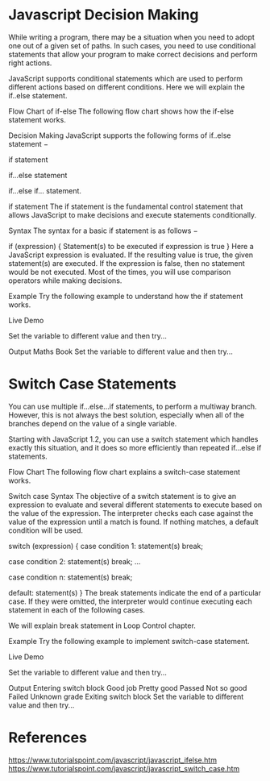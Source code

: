 # Javascript Decision Making

While writing a program, there may be a situation when you need to adopt one out of a given set of paths. In such cases, you need to use conditional statements that allow your program to make correct decisions and perform right actions.

JavaScript supports conditional statements which are used to perform different actions based on different conditions. Here we will explain the if..else statement.

Flow Chart of if-else
The following flow chart shows how the if-else statement works.

Decision Making
JavaScript supports the following forms of if..else statement −

if statement

if...else statement

if...else if... statement.

if statement
The if statement is the fundamental control statement that allows JavaScript to make decisions and execute statements conditionally.

Syntax
The syntax for a basic if statement is as follows −

if (expression) {
   Statement(s) to be executed if expression is true
}
Here a JavaScript expression is evaluated. If the resulting value is true, the given statement(s) are executed. If the expression is false, then no statement would be not executed. Most of the times, you will use comparison operators while making decisions.

Example
Try the following example to understand how the if statement works.

Live Demo
<html>
   <body>     
      <script type = "text/javascript">
         <!--
            var age = 20;

            if( age > 18 ) {
               document.write("<b>Qualifies for driving</b>");
            }
         //-->
      </script>      
      <p>Set the variable to different value and then try...</p>
   </body>
</html>
Output
Qualifies for driving
Set the variable to different value and then try...
if...else statement
The 'if...else' statement is the next form of control statement that allows JavaScript to execute statements in a more controlled way.

Syntax
if (expression) {
   Statement(s) to be executed if expression is true
} else {
   Statement(s) to be executed if expression is false
}
Here JavaScript expression is evaluated. If the resulting value is true, the given statement(s) in the ‘if’ block, are executed. If the expression is false, then the given statement(s) in the else block are executed.

Example
Try the following code to learn how to implement an if-else statement in JavaScript.

Live Demo
<html>
   <body>   
      <script type = "text/javascript">
         <!--
            var age = 15;

            if( age > 18 ) {
               document.write("<b>Qualifies for driving</b>");
            } else {
               document.write("<b>Does not qualify for driving</b>");
            }
         //-->
      </script>     
      <p>Set the variable to different value and then try...</p>
   </body>
</html>
Output
Does not qualify for driving
Set the variable to different value and then try...
if...else if... statement
The if...else if... statement is an advanced form of if…else that allows JavaScript to make a correct decision out of several conditions.

Syntax
The syntax of an if-else-if statement is as follows −

if (expression 1) {
   Statement(s) to be executed if expression 1 is true
} else if (expression 2) {
   Statement(s) to be executed if expression 2 is true
} else if (expression 3) {
   Statement(s) to be executed if expression 3 is true
} else {
   Statement(s) to be executed if no expression is true
}
There is nothing special about this code. It is just a series of if statements, where each if is a part of the else clause of the previous statement. Statement(s) are executed based on the true condition, if none of the conditions is true, then the else block is executed.

Example
Try the following code to learn how to implement an if-else-if statement in JavaScript.

Live Demo
<html>
   <body>   
      <script type = "text/javascript">
         <!--
            var book = "maths";
            if( book == "history" ) {
               document.write("<b>History Book</b>");
            } else if( book == "maths" ) {
               document.write("<b>Maths Book</b>");
            } else if( book == "economics" ) {
               document.write("<b>Economics Book</b>");
            } else {
               document.write("<b>Unknown Book</b>");
            }
         //-->
      </script>      
      <p>Set the variable to different value and then try...</p>
   </body>
<html>
Output
Maths Book
Set the variable to different value and then try...

# Switch Case Statements

You can use multiple if...else…if statements, to perform a multiway branch. However, this is not always the best solution, especially when all of the branches depend on the value of a single variable.

Starting with JavaScript 1.2, you can use a switch statement which handles exactly this situation, and it does so more efficiently than repeated if...else if statements.

Flow Chart
The following flow chart explains a switch-case statement works.

Switch case
Syntax
The objective of a switch statement is to give an expression to evaluate and several different statements to execute based on the value of the expression. The interpreter checks each case against the value of the expression until a match is found. If nothing matches, a default condition will be used.

switch (expression) {
   case condition 1: statement(s)
   break;

   case condition 2: statement(s)
   break;
   ...

   case condition n: statement(s)
   break;

   default: statement(s)
}
The break statements indicate the end of a particular case. If they were omitted, the interpreter would continue executing each statement in each of the following cases.

We will explain break statement in Loop Control chapter.

Example
Try the following example to implement switch-case statement.

Live Demo
<html>
   <body>   
      <script type = "text/javascript">
         <!--
            var grade = 'A';
            document.write("Entering switch block<br />");
            switch (grade) {
               case 'A': document.write("Good job<br />");
               break;

               case 'B': document.write("Pretty good<br />");
               break;

               case 'C': document.write("Passed<br />");
               break;

               case 'D': document.write("Not so good<br />");
               break;

               case 'F': document.write("Failed<br />");
               break;

               default:  document.write("Unknown grade<br />")
            }
            document.write("Exiting switch block");
         //-->
      </script>      
      <p>Set the variable to different value and then try...</p>
   </body>
</html>
Output
Entering switch block
Good job
Exiting switch block
Set the variable to different value and then try...
Break statements play a major role in switch-case statements. Try the following code that uses switch-case statement without any break statement.

Live Demo
<html>
   <body>      
      <script type = "text/javascript">
         <!--
            var grade = 'A';
            document.write("Entering switch block<br />");
            switch (grade) {
               case 'A': document.write("Good job<br />");
               case 'B': document.write("Pretty good<br />");
               case 'C': document.write("Passed<br />");
               case 'D': document.write("Not so good<br />");
               case 'F': document.write("Failed<br />");
               default: document.write("Unknown grade<br />")
            }
            document.write("Exiting switch block");
         //-->
      </script>      
      <p>Set the variable to different value and then try...</p>
   </body>
</html>
Output
Entering switch block
Good job
Pretty good
Passed
Not so good
Failed
Unknown grade
Exiting switch block
Set the variable to different value and then try...

# References
https://www.tutorialspoint.com/javascript/javascript_ifelse.htm
https://www.tutorialspoint.com/javascript/javascript_switch_case.htm
